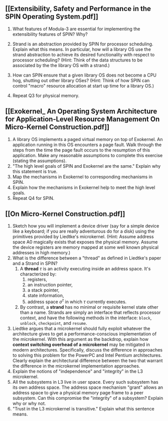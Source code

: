## [[Extensibility, Safety and Performance in the SPIN Operating System.pdf]]

1) What features of Modula-3 are essential for implementing the extensibility features of SPIN? Why? 


3) Strand is an abstraction provided by SPIN for processor scheduling. Explain what this means. In particular, how will a library OS use the strand abstraction to achieve its desired functionality with respect to processor scheduling? (Hint: Think of the data structures to be associated by the the library OS with a strand.)


1) How can SPIN ensure that a given library OS does not become a CPU hog, shutting out other library OSes? (Hint: Think of how SPIN can control "macro" resource allocation at start up time for a library OS.)
2) Repeat Q3 for physical memory.

## [[Exokernel_ An Operating System Architecture for Application-Level Resource Management On Micro-Kernel Construction.pdf]]

1) A library OS implements a paged virtual memory on top of Exokernel. An application running in this OS encounters a page fault. Walk through the steps from the time the page fault occurs to the resumption of this application. Make any reasonable assumptions to complete this exercise (stating the assumptions). 
2) "The high level goals of SPIN and Exokernel are the same." Explain why this statement is true. 
3) Map the mechanisms in Exokernel to corresponding mechanisms in SPIN. 
4) Explain how the mechanisms in Exokernel help to meet the high level goals. 
5) Repeat Q4 for SPIN.

## [[On Micro-Kernel Construction.pdf]]

1) Sketch how you will implement a device driver (say for a simple device like a keyboard; if you are really adventurous do for a disk) using the primitives provided by Liedtke's microkernel. (Hint: Assume address space A0 magically exists that exposes the physical memory. Assume the device registers are memory mapped at some well known physical addresses in high memory.) 
2) What is the difference between a "thread" as defined in Liedtke's paper and a Strand in SPIN? 
	1) A **thread** $\tau$ is an activity executing inside an address space. It's characterized by: 
		1) registers,
		2) an instruction pointer, 
		3) a stack pointer, 
		4) state information, 
		5) address space ${\sigma}^{\tau}$ in which $\tau$ currently executes. 
	2) By contrast, a **strand** has no minimal or requisite kernel state other than a name. Strands are simply an interface that reflects processor context, and have the following methods in the interface: `block`, `unblock`, `checkpoint`, and `resume`. 
3) Liedtke argues that a microkernel should fully exploit whatever the architecture gives to get a performance-conscious implementation of the microkernel. With this argument as the backdrop, explain how **context switching overhead of a microkernel** may be mitigated in modern architectures. Specifically, discuss the difference in approaches to solving this problem for the PowerPC and Intel Pentium architectures. Clearly explain the architectural difference between the two that warrant the difference in the microkernel implementation approaches. 
4) Explain the notions of "independence" and "integrity" in the L3 microkernel. 
5) All the subsystems in L3 live in user space. Every such subsystem has its own address space. The address space mechanism "grant" allows an address space to give a physical memory page frame to a peer subsystem. Can this compromise the "integrity" of a subsystem? Explain why or why not. 
6) "Trust in the L3 microkernel is transitive." Explain what this sentence means.